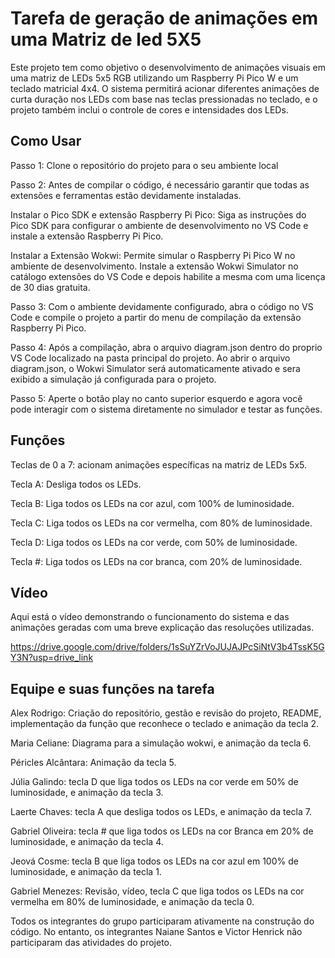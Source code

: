# Tarefa de geração de animações em uma Matriz de led 5X5

Este projeto tem como objetivo o desenvolvimento de animações visuais em uma matriz de LEDs 5x5 RGB utilizando um Raspberry Pi Pico W e um teclado matricial 4x4. 
O sistema permitirá acionar diferentes animações de curta duração nos LEDs com base nas teclas pressionadas no teclado,
e o projeto também inclui o controle de cores e intensidades dos LEDs.

## Como Usar

Passo 1: Clone o repositório do projeto para o seu ambiente local

Passo 2: Antes de compilar o código, é necessário garantir que todas as extensões e ferramentas estão devidamente instaladas.

Instalar o Pico SDK e extensão Raspberry Pi Pico: Siga as instruções do Pico SDK para configurar o ambiente de desenvolvimento no VS Code e instale a extensão Raspberry Pi Pico.

Instalar a Extensão Wokwi: Permite simular o Raspberry Pi Pico W no ambiente de desenvolvimento. Instale a extensão Wokwi Simulator no catálogo extensões do VS Code e depois habilite a mesma com uma licença  de 30 dias gratuita.

Passo 3: Com o ambiente devidamente configurado, abra o código no VS Code e compile o projeto a partir do menu de compilação da extensão Raspberry Pi Pico.

Passo 4: Após a compilação, abra o arquivo diagram.json dentro do proprio VS Code localizado na pasta principal do projeto. Ao abrir o arquivo diagram.json, o Wokwi Simulator será automaticamente ativado e sera exibido a simulação já configurada para o projeto. 

Passo 5: Aperte o botão play no canto superior esquerdo e agora você pode interagir com o sistema diretamente no simulador e testar as funções.

## Funções

Teclas de 0 a 7: acionam animações específicas na matriz de LEDs 5x5.

Tecla A: Desliga todos os LEDs.

Tecla B: Liga todos os LEDs na cor azul, com 100% de luminosidade.

Tecla C: Liga todos os LEDs na cor vermelha, com 80% de luminosidade.

Tecla D: Liga todos os LEDs na cor verde, com 50% de luminosidade.

Tecla #: Liga todos os LEDs na cor branca, com 20% de luminosidade.

## Vídeo

Aqui está o vídeo demonstrando o funcionamento do sistema e das animações geradas com uma breve explicação das resoluções utilizadas.

https://drive.google.com/drive/folders/1sSuYZrVoJUJAJPcSiNtV3b4TssK5GY3N?usp=drive_link

## Equipe e suas funções na tarefa

Alex Rodrigo: Criação do repositório, gestão e revisão do projeto, README, implementação da função que reconhece o teclado e animação da tecla 2.

Maria Celiane: Diagrama para a simulação wokwi, e animação da tecla 6.

Péricles Alcântara: Animação da tecla 5.

Júlia Galindo: tecla D que liga todos os LEDs na cor verde em 50% de luminosidade, e animação da tecla 3.

Laerte Chaves: tecla A que desliga todos os LEDs, e animação da tecla 7.

Gabriel Oliveira: tecla # que liga todos os LEDs na cor Branca em 20% de luminosidade, e animação da tecla 4.

Jeová Cosme: tecla B que liga todos os LEDs na cor azul em 100% de luminosidade, e animação da tecla 1.

Gabriel Menezes: Revisão, vídeo, tecla C que liga todos os LEDs na cor vermelha em 80% de luminosidade, e animação da tecla 0.

Todos os integrantes do grupo participaram ativamente na construção do código. No entanto, os integrantes Naiane Santos e Victor Henrick não participaram das atividades do projeto.
